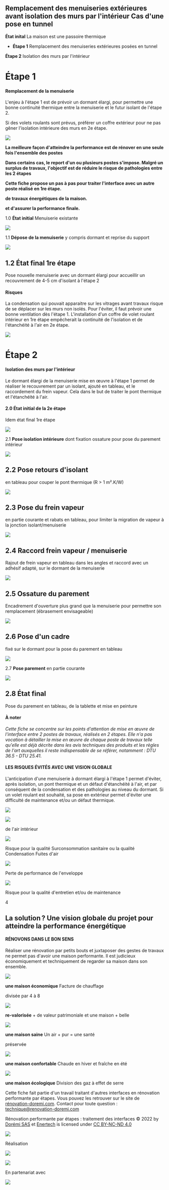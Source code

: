 ## Remplacement des menuiseries extérieures avant isolation des murs par l'intérieur Cas d'une pose en tunnel

**État inital** La maison est une passoire thermique

- **Étape 1** Remplacement des
menuiseries extérieures posées en tunnel

**Étape 2** Isolation des murs par l'intérieur

# **Étape 1**

#### **Remplacement de la menuiserie**

L'enjeu à l'étape 1 est de prévoir un dormant élargi, pour permettre une bonne continuité thermique entre la menuiserie et le futur isolant de l'étape 2.

Si des volets roulants sont prévus, préférer un coffre extérieur pour ne pas gêner l'isolation intérieure des murs en 2e étape.

![](<images/Interface Menuiseries en tunnel - ITI/_page_0_Picture_9.jpeg>)

**La meilleure façon d'atteindre la performance est de rénover en une seule fois l'ensemble des postes** 

**Dans certains cas, le report d'un ou plusieurs postes s'impose. Malgré un surplus de travaux, l'objectif est de réduire le risque de pathologies entre les 2 étapes** 

**Cette fiche propose un pas à pas pour traiter l'interface avec un autre poste réalisé en 1re étape.**

**de travaux énergétiques de la maison.**

**et d'assurer la performance finale.**

1.0 **État initial** Menuiserie existante

![](<images/Interface Menuiseries en tunnel - ITI/_page_0_Picture_11.jpeg>)

1.1 **Dépose de la menuiserie** y compris dormant et reprise du support

![](<images/Interface Menuiseries en tunnel - ITI/_page_0_Picture_13.jpeg>)

## 1.2 **État final 1re étape**

Pose nouvelle menuiserie avec un dormant élargi pour accueillir un recouvrement de 4-5 cm d'isolant à l'étape 2

#### **Risques**

La condensation qui pouvait apparaitre sur les vitrages avant travaux risque de se déplacer sur les murs non isolés. Pour l'éviter, il faut prévoir une bonne ventilation dès l'étape 1. L'installation d'un coffre de volet roulant intérieur en 1re étape empêcherait la continuité de l'isolation et de l'étanchéité à l'air en 2e étape.

![](<images/Interface Menuiseries en tunnel - ITI/_page_1_Picture_2.jpeg>)

# **Étape 2**

#### **Isolation des murs par l'intérieur**

Le dormant élargi de la menuiserie mise en œuvre à l'étape 1 permet de réaliser le recouvrement par un isolant, ajouté en tableau, et le raccordement du frein vapeur. Cela dans le but de traiter le pont thermique et l'étanchéité à l'air.

#### 2.0 **État initial de la 2e étape**

Idem état final 1re étape

![](<images/Interface Menuiseries en tunnel - ITI/_page_1_Picture_8.jpeg>)

2.1 **Pose isolation intérieure** dont fixation ossature pour pose du parement intérieur

![](<images/Interface Menuiseries en tunnel - ITI/_page_1_Picture_10.jpeg>)

## 2.2 **Pose retours d'isolant**

en tableau pour couper le pont thermique (R > 1 m².K/W)

![](<images/Interface Menuiseries en tunnel - ITI/_page_1_Picture_13.jpeg>)

## 2.3 **Pose du frein vapeur**

en partie courante et rabats en tableau, pour limiter la migration de vapeur à la jonction isolant/menuiserie

![](<images/Interface Menuiseries en tunnel - ITI/_page_1_Picture_16.jpeg>)

## 2.4 **Raccord frein vapeur / menuiserie**

Rajout de frein vapeur en tableau dans les angles et raccord avec un adhésif adapté, sur le dormant de la menuiserie

![](<images/Interface Menuiseries en tunnel - ITI/_page_1_Picture_19.jpeg>)

## 2.5 **Ossature du parement**

Encadrement d'ouverture plus grand que la menuiserie pour permettre son remplacement (ébrasement envisageable)

![](<images/Interface Menuiseries en tunnel - ITI/_page_2_Picture_0.jpeg>)

## 2.6 **Pose d'un cadre**

fixé sur le dormant pour la pose du parement en tableau

![](<images/Interface Menuiseries en tunnel - ITI/_page_2_Picture_3.jpeg>)

2.7 **Pose parement** en partie courante

![](<images/Interface Menuiseries en tunnel - ITI/_page_2_Picture_5.jpeg>)

## 2.8 **État final**

Pose du parement en tableau, de la tablette et mise en peinture

#### **À noter**

*Cette fiche se concentre sur les points d'attention de mise en œuvre de l'interface entre 2 postes de travaux, réalisés en 2 étapes. Elle n'a pas vocation à détailler la mise en œuvre de chaque poste de travaux telle qu'elle est déjà décrite dans les avis techniques des produits et les règles de l'art auxquelles il reste indispensable de se référer, notamment : DTU 36.5 - DTU 25.41.*

#### LES RISQUES ÉVITÉS AVEC UNE VISION GLOBALE

L'anticipation d'une menuiserie à dormant élargi à l'étape 1 permet d'éviter, après isolation, un pont thermique et un défaut d'étanchéité à l'air, et par conséquent de la condensation et des pathologies au niveau du dormant. Si un volet roulant est souhaité, sa pose en extérieur permet d'éviter une difficulté de maintenance et/ou un défaut thermique.

![](<images/Interface Menuiseries en tunnel - ITI/_page_2_Figure_12.jpeg>)

![](<images/Interface Menuiseries en tunnel - ITI/_page_2_Picture_13.jpeg>)

de l'air intérieur

![](<images/Interface Menuiseries en tunnel - ITI/_page_2_Picture_14.jpeg>)

Risque pour la qualité Surconsommation sanitaire ou la qualité Condensation Fuites d'air

![](<images/Interface Menuiseries en tunnel - ITI/_page_2_Picture_16.jpeg>)

Perte de performance de l'enveloppe

![](<images/Interface Menuiseries en tunnel - ITI/_page_2_Picture_18.jpeg>)

Risque pour la qualité d'entretien et/ou de maintenance

4

## La solution ? Une vision globale du projet pour atteindre la performance énergétique

#### RÉNOVONS DANS LE BON SENS

Réaliser une rénovation par petits bouts et juxtaposer des gestes de travaux ne permet pas d'avoir une maison performante. Il est judicieux économiquement et techniquement de regarder sa maison dans son ensemble.

![](<images/Interface Menuiseries en tunnel - ITI/_page_3_Picture_3.jpeg>)

**une maison économique** Facture de chauffage

divisée par 4 à 8

![](<images/Interface Menuiseries en tunnel - ITI/_page_3_Picture_5.jpeg>)

**re-valorisée** + de valeur patrimoniale et une maison + belle

![](<images/Interface Menuiseries en tunnel - ITI/_page_3_Picture_7.jpeg>)

**une maison saine** Un air + pur = une santé

préservée

![](<images/Interface Menuiseries en tunnel - ITI/_page_3_Picture_9.jpeg>)

**une maison confortable** Chaude en hiver et fraîche en été

![](<images/Interface Menuiseries en tunnel - ITI/_page_3_Picture_11.jpeg>)

**une maison écologique** Division des gaz à effet de serre

Cette fiche fait partie d'un travail traitant d'autres interfaces en rénovation performante par étapes. Vous pouvez les retrouver sur le site de [rénovation-doremi.com](https://www.renovation-doremi.com/fr/). Contact pour toute question : [technique@renovation-doremi.com](mailto:technique%40renovation-doremi.com?subject=)

Rénovation performante par étapes : traitement des interfaces © 2022 by [Dorémi SAS](https://www.renovation-doremi.com/fr/) et [Enertech](https://www.enertech.fr/) is licensed under [CC BY-NC-ND 4.0](https://creativecommons.org/licenses/by-nc-nd/4.0/?ref=chooser-v1)

![](<images/Interface Menuiseries en tunnel - ITI/_page_3_Picture_15.jpeg>)

Réalisation

![](<images/Interface Menuiseries en tunnel - ITI/_page_3_Picture_17.jpeg>)

![](<images/Interface Menuiseries en tunnel - ITI/_page_3_Picture_18.jpeg>)

En partenariat avec

![](<images/Interface Menuiseries en tunnel - ITI/_page_3_Picture_20.jpeg>)